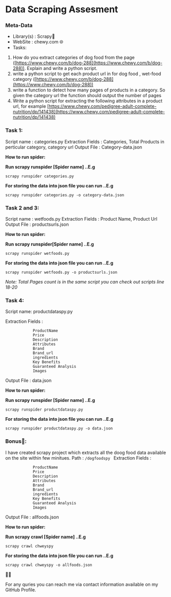 # Data Scraping Assesment

### Meta-Data

* Library(s) : Scrapy🧹
* WebSite : chewy.com 🌐
* Tasks:

1. How do you extract categories of dog food from the page ([https://www.chewy.com/b/dog-288](https://www.chewy.com/b/dog-288)). Explain and write a python script.
2. write a python script to get each product url in for dog food , wet-food category ([https://www.chewy.com/b/dog-288](https://www.chewy.com/b/dog-288))
3. write a function to detect how many pages of products in a category. So given the category url the function should output the number of pages
4. Write a python script for extracting the following attributes in a product url, for example [https://www.chewy.com/pedigree-adult-complete-nutrition/dp/141438](https://www.chewy.com/pedigree-adult-complete-nutrition/dp/141438)

### **Task 1:**

Script name : categories.py
Extraction Fields : Categories, Total Products in perticular category, category url
Output File : Category-data.json

**How to run spider:**

**Run scrapy runspider [Spider name] ..E.g**

`scrapy runspider categories.py`

**For storing the data into json file you can run ..E.g**

`scrapy runspider categories.py -o category-data.json`


### Task 2 and 3:

Script name : wetfoods.py
Extraction Fields : Product Name, Product Url
Output File : productsurls.json

**How to run spider:**

**Run scrapy runspider[Spider name] ..E.g**

`scrapy runspider wetfoods.py`

**For storing the data into json file you can run ..E.g**

`scrapy runspider wetfoods.py -o productsurls.json `

*Note: Total Pages count is in the same script you can check out scripts line 18-20*


### Task 4:

Script name: productdataspy.py

Extraction Fields :

```
            ProductName 
            Price 
            Description 
            Attributes 
            Brand
            Brand_url
            ingredients 
            Key Benefits
            Guaranteed Analysis
            Images
```

Output File : data.json


**How to run spider:**

**Run scrapy runspider [Spider name] ..E.g**

`scrapy runspider productdataspy.py`

**For storing the data into json file you can run ..E.g**

`scrapy runspider productdataspy.py -o data.json `


### **Bonus🎁:**

I have created scrapy project which extracts all the doog food data available on the site within few minitues.
Path : `/dogfoodspy `
Extraction Fields :

```
            ProductName 
            Price 
            Description 
            Attributes 
            Brand
            Brand_url
            ingredients 
            Key Benefits
            Guaranteed Analysis
            Images
```

Output File : allfoods.json

**How to run spider:**

**Run scrapy crawl [Spider name] ..E.g**

`scrapy crawl chweyspy`

**For storing the data into json file you can run ..E.g**

`scrapy crawl chweyspy -o allfoods.json `


📱📞

For any quries you can reach me via contact information available on my GitHub Profile.
